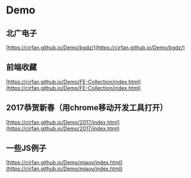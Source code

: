 # Demo

## 北广电子 
[https://cjrfan.github.io/Demo/bgdz/](https://cjrfan.github.io/Demo/bgdz/)

## 前端收藏
[https://cjrfan.github.io/Demo/FE-Collection/index.html](https://cjrfan.github.io/Demo/FE-Collection/index.html)

## 2017恭贺新春（用chrome移动开发工具打开）
[https://cjrfan.github.io/Demo/2017/index.html](https://cjrfan.github.io/Demo/2017/index.html)

## 一些JS例子
[https://cjrfan.github.io/Demo/miaov/index.html](https://cjrfan.github.io/Demo/miaov/index.html)